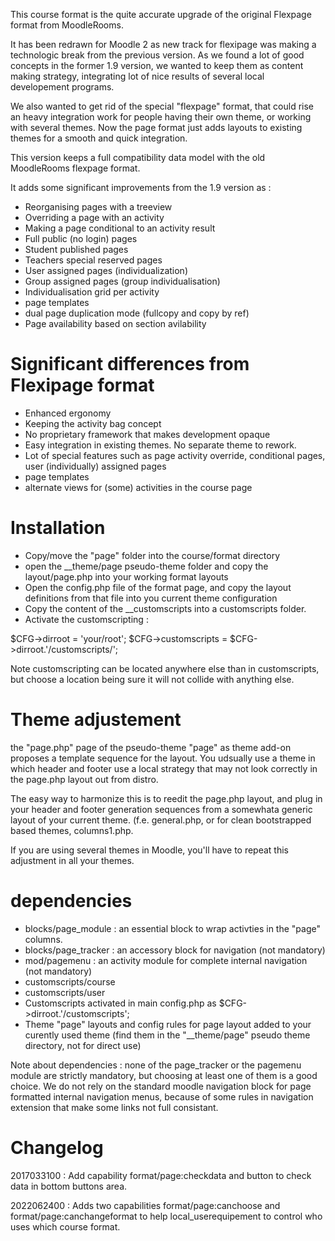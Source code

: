 This course format is the quite accurate upgrade of the original Flexpage format from MoodleRooms. 

It has been redrawn for Moodle 2 as new track for flexipage was making a technologic break from the
previous version. As we found a lot of good concepts in the former 1.9 version, we wanted to keep them
as content making strategy, integrating lot of nice results of several local developement programs.

We also wanted to get rid of the special "flexpage" format, that could rise an heavy integration work
for people having their own theme, or working with several themes. Now the page format just adds layouts
to existing themes for a smooth and quick integration. 

This version keeps a full compatibility data model with the old MoodleRooms flexpage format.

It adds some significant improvements from the 1.9 version as : 

* Reorganising pages with a treeview
* Overriding a page with an activity
* Making a page conditional to an activity result
* Full public (no login) pages
* Student published pages
* Teachers special reserved pages
* User assigned pages (individualization)
* Group assigned pages (group individualisation)
* Individualisation grid per activity
* page templates
* dual page duplication mode (fullcopy and copy by ref)
* Page availability based on section avilability

Significant differences from Flexipage format
=============================================

* Enhanced ergonomy
* Keeping the activity bag concept
* No proprietary framework that makes development opaque
* Easy integration in existing themes. No separate theme to rework.
* Lot of special features such as page activity override, conditional pages, user (individually) assigned pages
* page templates
* alternate views for (some) activities in the course page

Installation
============

* Copy/move the "page" folder into the course/format directory
* open the __theme/page pseudo-theme folder and copy the layout/page.php into your working format layouts
* Open the config.php file of the format page, and copy the layout definitions from that file into you current theme configuration
* Copy the content of the __customscripts into a customscripts folder.
* Activate the customscripting : 

$CFG->dirroot = 'your/root';
$CFG->customscripts = $CFG->dirroot.'/customscripts/';

Note customscripting can be located anywhere else than in customscripts, but choose a location being sure it will not collide 
with anything else.

Theme adjustement
=================
the "page.php" page of the pseudo-theme "page" as theme add-on proposes a template
sequence for the layout. You udsually use a theme in which header and footer use
a local strategy that may not look correctly in the page.php layout out from distro.

The easy way to harmonize this is to reedit the page.php layout, and plug in
your header and footer generation sequences from a somewhata generic layout of your current theme.
(f.e. general.php, or for clean bootstrapped based themes, columns1.php.

If you are using several themes in Moodle, you'll have to repeat this adjustment
in all your themes.

dependencies
================
- blocks/page_module : an essential block to wrap activties in the "page" columns.
- blocks/page_tracker : an accessory block for navigation (not mandatory)
- mod/pagemenu : an activity module for complete internal navigation (not mandatory)
- customscripts/course
- customscripts/user
- Customscripts activated in main config.php as $CFG->dirroot.'/customscripts';
- Theme "page" layouts and config rules for page layout added to your curently used theme (find them in the "__theme/page" pseudo theme directory, not for direct use)

Note about dependencies : none of the page_tracker or the pagemenu module are strictly mandatory, but choosing at least one of them is a good choice. We do not 
rely on the standard moodle navigation block for page formatted internal navigation menus, because of some rules in navigation extension that make some links
not full consistant.

Changelog
================
2017033100 : Add capability format/page:checkdata and button to check data in bottom buttons area.

2022062400 : Adds two capabilities format/page:canchoose and format/page:canchangeformat to help local_userequipement to 
control who uses which course format.